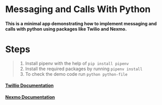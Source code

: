 # Messaging and Calls With Python


#### This is a minimal app demonstrating how to implement messaging and calls with python using packages like Twilio and Nexmo.


# Steps

> 1. Install pipenv with the help of `pip install pipenv`
> 2. Install the required packages by running `pipenv install`
> 3. To check the demo code run `python python-file`

#### [Twillio Documentation](https://www.twilio.com/docs)
#### [Nexmo Documentation](https://developer.nexmo.com/)
